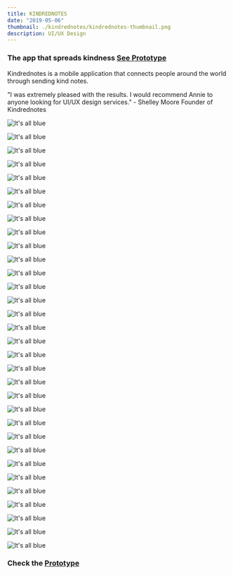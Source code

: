 ```yaml
---
title: KINDREDNOTES
date: "2019-05-06"
thumbnail: ./kindrednotes/kindrednotes-thumbnail.png
description: UI/UX Design
---
```


### The app that spreads kindness [See Prototype](https://www.youtube.com/watch?v=WAA0SimkEZs&feature=youtu.be)

Kindrednotes is a mobile application that connects people around the world through sending kind notes.

"I was extremely pleased with the results. I would recommend Annie to anyone looking for UI/UX design services." - Shelley Moore Founder of Kindrednotes

<div class="kg-card kg-image-card kg-width-full">

![It's all blue](./kindrednotes/kindrednotes004.png)

</div>

<div class="kg-card kg-image-card kg-width-full">

![It's all blue](./kindrednotes/kindrednotes005.png)

</div>

<div class="kg-card kg-image-card kg-width-full">

![It's all blue](./kindrednotes/kindrednotes006.png)

</div>

<div class="kg-card kg-image-card kg-width-full">

![It's all blue](./kindrednotes/kindrednotes007.png)

</div>

<div class="kg-card kg-image-card kg-width-full">

![It's all blue](./kindrednotes/kindrednotes008.png)

</div>

<div class="kg-card kg-image-card kg-width-full">

![It's all blue](./kindrednotes/kindrednotes009.png)

</div>

<div class="kg-card kg-image-card kg-width-full">

![It's all blue](./kindrednotes/kindrednotes010.png)

</div>

<div class="kg-card kg-image-card kg-width-full">

![It's all blue](./kindrednotes/kindrednotes011.png)

</div>

<div class="kg-card kg-image-card kg-width-full">

![It's all blue](./kindrednotes/kindrednotes012.png)

</div>

<div class="kg-card kg-image-card kg-width-full">

![It's all blue](./kindrednotes/kindrednotes013.png)

</div>

<div class="kg-card kg-image-card kg-width-full">

![It's all blue](./kindrednotes/kindrednotes014.png)

</div>

<div class="kg-card kg-image-card kg-width-full">

![It's all blue](./kindrednotes/kindrednotes015.png)

</div>

<div class="kg-card kg-image-card kg-width-full">

![It's all blue](./kindrednotes/kindrednotes016.png)

</div>

<div class="kg-card kg-image-card kg-width-full">

![It's all blue](./kindrednotes/kindrednotes017.png)

</div>

<div class="kg-card kg-image-card kg-width-full">

![It's all blue](./kindrednotes/kindrednotes018.png)

</div>

<div class="kg-card kg-image-card kg-width-full">

![It's all blue](./kindrednotes/kindrednotes019.png)

</div>

<div class="kg-card kg-image-card kg-width-full">

![It's all blue](./kindrednotes/kindrednotes020.png)

</div>

<div class="kg-card kg-image-card kg-width-full">

![It's all blue](./kindrednotes/kindrednotes021.png)

</div>

<div class="kg-card kg-image-card kg-width-full">

![It's all blue](./kindrednotes/kindrednotes022.png)

</div>

<div class="kg-card kg-image-card kg-width-full">

![It's all blue](./kindrednotes/kindrednotes023.png)

</div>

<div class="kg-card kg-image-card kg-width-full">

![It's all blue](./kindrednotes/kindrednotes024.png)

</div>

<div class="kg-card kg-image-card kg-width-full">

![It's all blue](./kindrednotes/kindrednotes025.png)

</div>

<div class="kg-card kg-image-card kg-width-full">

![It's all blue](./kindrednotes/kindrednotes026.png)

</div>

<div class="kg-card kg-image-card kg-width-full">

![It's all blue](./kindrednotes/kindrednotes027.png)

</div>

<div class="kg-card kg-image-card kg-width-full">

![It's all blue](./kindrednotes/kindrednotes028.png)

</div>

<div class="kg-card kg-image-card kg-width-full">

![It's all blue](./kindrednotes/kindrednotes029.png)

</div>

<div class="kg-card kg-image-card kg-width-full">

![It's all blue](./kindrednotes/kindrednotes030.png)

</div>

<div class="kg-card kg-image-card kg-width-full">

![It's all blue](./kindrednotes/kindrednotes031.png)

</div>

<div class="kg-card kg-image-card kg-width-full">

![It's all blue](./kindrednotes/kindrednotes032.png)

</div>

<!-- <div class="kg-card kg-image-card kg-width-full">

![It's all blue](./kindrednotes/kindrednotes033.png)
 -->
</div>

<div class="kg-card kg-image-card kg-width-full">

![It's all blue](./kindrednotes/kindrednotes034.png)

</div>

<!-- <div class="kg-card kg-image-card kg-width-full">

![It's all blue](./kindrednotes/kindrednotes035.png)

</div>

<div class="kg-card kg-image-card kg-width-full">

![It's all blue](./kindrednotes/kindrednotes036.png)

</div>

<div class="kg-card kg-image-card kg-width-full">

![It's all blue](./kindrednotes/kindrednotes037.png)

</div>

<div class="kg-card kg-image-card kg-width-full">

![It's all blue](./kindrednotes/kindrednotes038.png)

</div> -->

<div class="kg-card kg-image-card kg-width-full">

![It's all blue](./kindrednotes/kindrednotes039.png)

</div>

<div class="kg-card kg-image-card kg-width-full">

![It's all blue](./kindrednotes/kindrednotes040.png)

</div>

### Check the [Prototype](https://www.youtube.com/watch?v=WAA0SimkEZs&feature=youtu.be)
